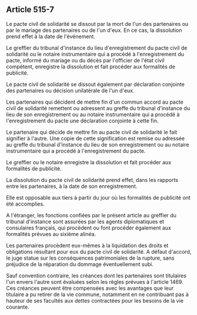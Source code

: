 Article 515-7
----
Le pacte civil de solidarité se dissout par la mort de l'un des partenaires ou
par le mariage des partenaires ou de l'un d'eux. En ce cas, la dissolution prend
effet à la date de l'événement.

Le greffier du tribunal d'instance du lieu d'enregistrement du pacte civil de
solidarité ou le notaire instrumentaire qui a procédé à l'enregistrement du
pacte, informé du mariage ou du décès par l'officier de l'état civil compétent,
enregistre la dissolution et fait procéder aux formalités de publicité.

Le pacte civil de solidarité se dissout également par déclaration conjointe des
partenaires ou décision unilatérale de l'un d'eux.

Les partenaires qui décident de mettre fin d'un commun accord au pacte civil de
solidarité remettent ou adressent au greffe du tribunal d'instance du lieu de
son enregistrement ou au notaire instrumentaire qui a procédé à l'enregistrement
du pacte une déclaration conjointe à cette fin.

Le partenaire qui décide de mettre fin au pacte civil de solidarité le fait
signifier à l'autre. Une copie de cette signification est remise ou adressée au
greffe du tribunal d'instance du lieu de son enregistrement ou au notaire
instrumentaire qui a procédé à l'enregistrement du pacte.

Le greffier ou le notaire enregistre la dissolution et fait procéder aux
formalités de publicité.

La dissolution du pacte civil de solidarité prend effet, dans les rapports entre
les partenaires, à la date de son enregistrement.

Elle est opposable aux tiers à partir du jour où les formalités de publicité ont
été accomplies.

A l'étranger, les fonctions confiées par le présent article au greffier du
tribunal d'instance sont assurées par les agents diplomatiques et consulaires
français, qui procèdent ou font procéder également aux formalités prévues au
sixième alinéa.

Les partenaires procèdent eux-mêmes à la liquidation des droits et obligations
résultant pour eux du pacte civil de solidarité. A défaut d'accord, le juge
statue sur les conséquences patrimoniales de la rupture, sans préjudice de la
réparation du dommage éventuellement subi.

Sauf convention contraire, les créances dont les partenaires sont titulaires
l'un envers l'autre sont évaluées selon les règles prévues à l'article 1469. Ces
créances peuvent être compensées avec les avantages que leur titulaire a pu
retirer de la vie commune, notamment en ne contribuant pas à hauteur de ses
facultés aux dettes contractées pour les besoins de la vie courante.
